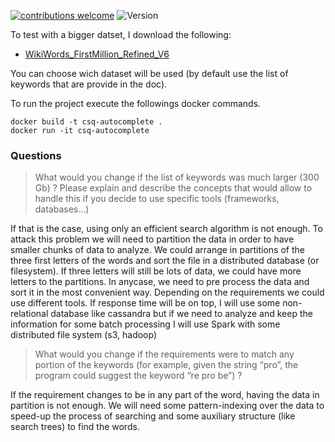 [![contributions welcome](https://img.shields.io/badge/contributions-welcome-brightgreen.svg?style=flat)](https://github.com/dwyl/esta/issues)
![Version](https://img.shields.io/badge/version-1.0-blue) 


To test with a bigger datset, I download the following:
-  [WikiWords_FirstMillion_Refined_V6](https://www.kaggle.com/dataistic/wiki-words)

You can choose wich dataset will be used (by default use the list of keywords that are provide in the doc).

To run the project execute the followings docker commands.

````
docker build -t csq-autocomplete .
docker run -it csq-autocomplete
````

### Questions
> What would you change if the list of keywords was much larger (300 Gb) ? 
> Please explain and describe the concepts that would allow to handle this if you decide to use specific 
> tools (frameworks, databases…)

 If that is the case, using only an efficient search algorithm is not enough. To attack this problem we will need to partition
the data in order to have smaller chunks of data to analyze. We could arrange in partitions of the three first letters of the words and sort the file in a distributed database (or filesystem).
If three letters will still be lots of data, we could have more letters to the partitions. In anycase, we need to pre process the data and sort it in the most convenient way. 
Depending on the requirements we could use different tools. If response time will be on top, I will use some non-relational database like cassandra but if we need to analyze and keep the information for some batch processing I will use Spark with some distributed file system (s3, hadoop)

> What would you change if the requirements were to match any portion of the
keywords (for example, given the string “pro”, the program could suggest the
keyword “re pro be”) ?

If the requirement changes to be in any part of the word, having the data in partition is not enough. 
We will need some pattern-indexing over the data to speed-up the process of searching and some auxiliary structure 
(like search trees) to find the words.
